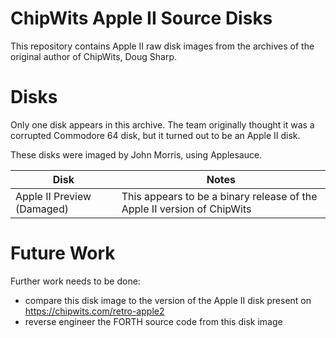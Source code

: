# ChipWits Apple II Source Disks

This repository contains Apple II raw disk images from the archives
of the original author of ChipWits, Doug Sharp.

# Disks

Only one disk appears in this archive. The team originally thought it was
a corrupted Commodore 64 disk, but it turned out to be an Apple II disk.

These disks were imaged by John Morris, using Applesauce.


| Disk                         | Notes                                                                   |
|------------------------------|-------------------------------------------------------------------------|
| Apple II Preview (Damaged)   | This appears to be a binary release of the Apple II version of ChipWits |


# Future Work

Further work needs to be done:
* compare this disk image to the version of the Apple II disk present on https://chipwits.com/retro-apple2
* reverse engineer the FORTH source code from this disk image
